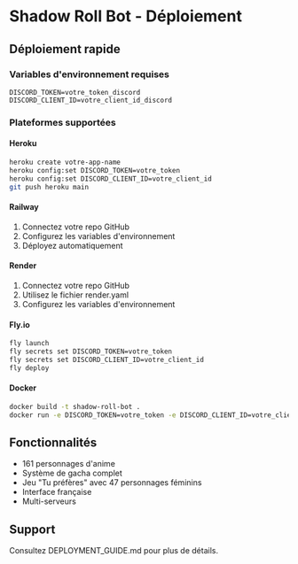 # Shadow Roll Bot - Déploiement

## Déploiement rapide

### Variables d'environnement requises
```
DISCORD_TOKEN=votre_token_discord
DISCORD_CLIENT_ID=votre_client_id_discord
```

### Plateformes supportées

#### Heroku
```bash
heroku create votre-app-name
heroku config:set DISCORD_TOKEN=votre_token
heroku config:set DISCORD_CLIENT_ID=votre_client_id
git push heroku main
```

#### Railway
1. Connectez votre repo GitHub
2. Configurez les variables d'environnement
3. Déployez automatiquement

#### Render
1. Connectez votre repo GitHub
2. Utilisez le fichier render.yaml
3. Configurez les variables d'environnement

#### Fly.io
```bash
fly launch
fly secrets set DISCORD_TOKEN=votre_token
fly secrets set DISCORD_CLIENT_ID=votre_client_id
fly deploy
```

#### Docker
```bash
docker build -t shadow-roll-bot .
docker run -e DISCORD_TOKEN=votre_token -e DISCORD_CLIENT_ID=votre_client_id shadow-roll-bot
```

## Fonctionnalités
- 161 personnages d'anime
- Système de gacha complet
- Jeu "Tu préfères" avec 47 personnages féminins
- Interface française
- Multi-serveurs

## Support
Consultez DEPLOYMENT_GUIDE.md pour plus de détails.
